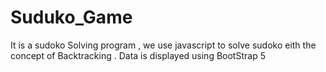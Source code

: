 # Suduko_Game
It is a sudoko Solving program , we use javascript to solve sudoko eith the concept of Backtracking . Data is displayed using BootStrap 5
